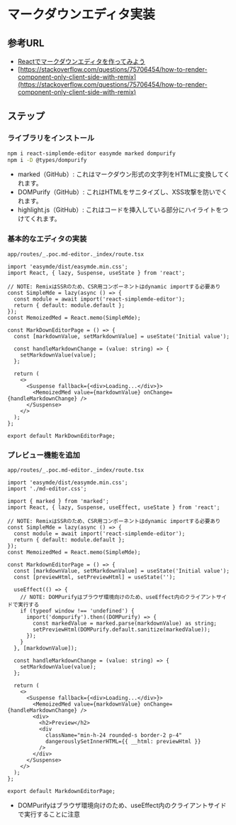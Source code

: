 # マークダウンエディタ実装

## 参考URL

- [Reactでマークダウンエディタを作ってみよう](https://zenn.dev/rinka/articles/b260e200cb5258)
- [https://stackoverflow.com/questions/75706454/how-to-render-component-only-client-side-with-remix](https://stackoverflow.com/questions/75706454/how-to-render-component-only-client-side-with-remix)

## ステップ

### ライブラリをインストール

```sh
npm i react-simplemde-editor easymde marked dompurify
npm i -D @types/dompurify
```

- marked（GitHub）: これはマークダウン形式の文字列をHTMLに変換してくれます。
- DOMPurify（GitHub）: これはHTMLをサニタイズし、XSS攻撃を防いでくれます。
- highlight.js（GitHub）: これはコードを挿入している部分にハイライトをつけてくれます。

### 基本的なエディタの実装

`app/routes/_.poc.md-editor._index/route.tsx`

```tsx
import 'easymde/dist/easymde.min.css';
import React, { lazy, Suspense, useState } from 'react';

// NOTE: RemixはSSRのため、CSR用コンポーネントはdynamic importする必要あり
const SimpleMde = lazy(async () => {
  const module = await import('react-simplemde-editor');
  return { default: module.default };
});
const MemoizedMed = React.memo(SimpleMde);

const MarkDownEditorPage = () => {
  const [markdownValue, setMarkdownValue] = useState('Initial value');

  const handleMarkdownChange = (value: string) => {
    setMarkdownValue(value);
  };

  return (
    <>
      <Suspense fallback={<div>Loading...</div>}>
        <MemoizedMed value={markdownValue} onChange={handleMarkdownChange} />
      </Suspense>
    </>
  );
};

export default MarkDownEditorPage;
```

### プレビュー機能を追加

`app/routes/_.poc.md-editor._index/route.tsx`

```tsx
import 'easymde/dist/easymde.min.css';
import './md-editor.css';

import { marked } from 'marked';
import React, { lazy, Suspense, useEffect, useState } from 'react';

// NOTE: RemixはSSRのため、CSR用コンポーネントはdynamic importする必要あり
const SimpleMde = lazy(async () => {
  const module = await import('react-simplemde-editor');
  return { default: module.default };
});
const MemoizedMed = React.memo(SimpleMde);

const MarkdownEditorPage = () => {
  const [markdownValue, setMarkdownValue] = useState('Initial value');
  const [previewHtml, setPreviewHtml] = useState('');

  useEffect(() => {
    // NOTE: DOMPurifyはブラウザ環境向けのため、useEffect内のクライアントサイドで実行する
    if (typeof window !== 'undefined') {
      import('dompurify').then((DOMPurify) => {
        const markedValue = marked.parse(markdownValue) as string;
        setPreviewHtml(DOMPurify.default.sanitize(markedValue));
      });
    }
  }, [markdownValue]);

  const handleMarkdownChange = (value: string) => {
    setMarkdownValue(value);
  };

  return (
    <>
      <Suspense fallback={<div>Loading...</div>}>
        <MemoizedMed value={markdownValue} onChange={handleMarkdownChange} />
        <div>
          <h2>Preview</h2>
          <div
            className="min-h-24 rounded-s border-2 p-4"
            dangerouslySetInnerHTML={{ __html: previewHtml }}
          />
        </div>
      </Suspense>
    </>
  );
};

export default MarkdownEditorPage;
```

- DOMPurifyはブラウザ環境向けのため、useEffect内のクライアントサイドで実行することに注意
